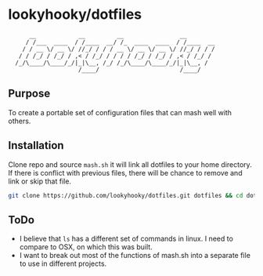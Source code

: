 # lookyhooky/dotfiles

```
      __            __         __                __
     / /___  ____  / /____  __/ /_  ____  ____  / /____  __
    / / __ \/ __ \/ //_/ / / / __ \/ __ \/ __ \/ //_/ / / /
   / / /_/ / /_/ / ,< / /_/ / / / / /_/ / /_/ / ,< / /_/ /
  /_/\____/\____/_/|_|\__, /_/ /_/\____/\____/_/|_|\__, /
                    /____/                       /____/

```

## Purpose

To create a portable set of configuration files that can mash well with others.

## Installation

Clone repo and source `mash.sh` it will link all dotfiles to your home directory. If there is conflict with previous files, there will be chance to remove and link or skip that file.

```bash
git clone https://github.com/lookyhooky/dotfiles.git dotfiles && cd dotfiles && source mash.sh
```

## ToDo

* I believe that `ls` has a different set of commands in linux. I need to compare to OSX, on which this was built.
* I want to break out most of the functions of mash.sh into a separate file to use in different projects.
